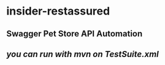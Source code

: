 # insider-restassured

## Swagger Pet Store API Automation
## _you can run with mvn on TestSuite.xml_
